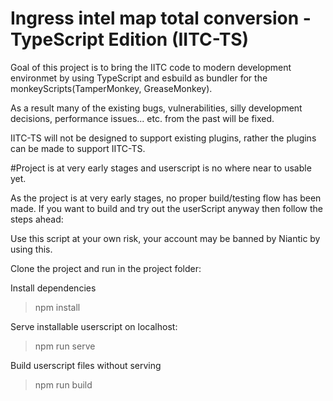 Ingress intel map total conversion - TypeScript Edition (IITC-TS)
=================================================================

Goal of this project is to bring the IITC code to modern development environmet by using TypeScript and esbuild as bundler for the monkeyScripts(TamperMonkey, GreaseMonkey).

As a result many of the existing bugs, vulnerabilities, silly development decisions, performance issues... etc. from the past will be fixed.

IITC-TS will not be designed to support existing plugins, rather the plugins can be made to support IITC-TS.

#Project is at very early stages and userscript is no where near to usable yet.

As the project is at very early stages, no proper build/testing flow has been made.
If you want to build and try out the userScript anyway then follow the steps ahead:

Use this script at your own risk, your account may be banned by Niantic by using this.

Clone the project and run in the project folder:

Install dependencies
>npm install

Serve installable userscript on localhost:
>npm run serve

Build userscript files without serving
>npm run build

